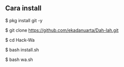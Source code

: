 


## Cara install



$ pkg install git -y

$ git clone https://github.com/ekadanuarta/Dah-lah.git

$ cd Hack-Wa

$ bash install.sh

$ bash wa.sh
